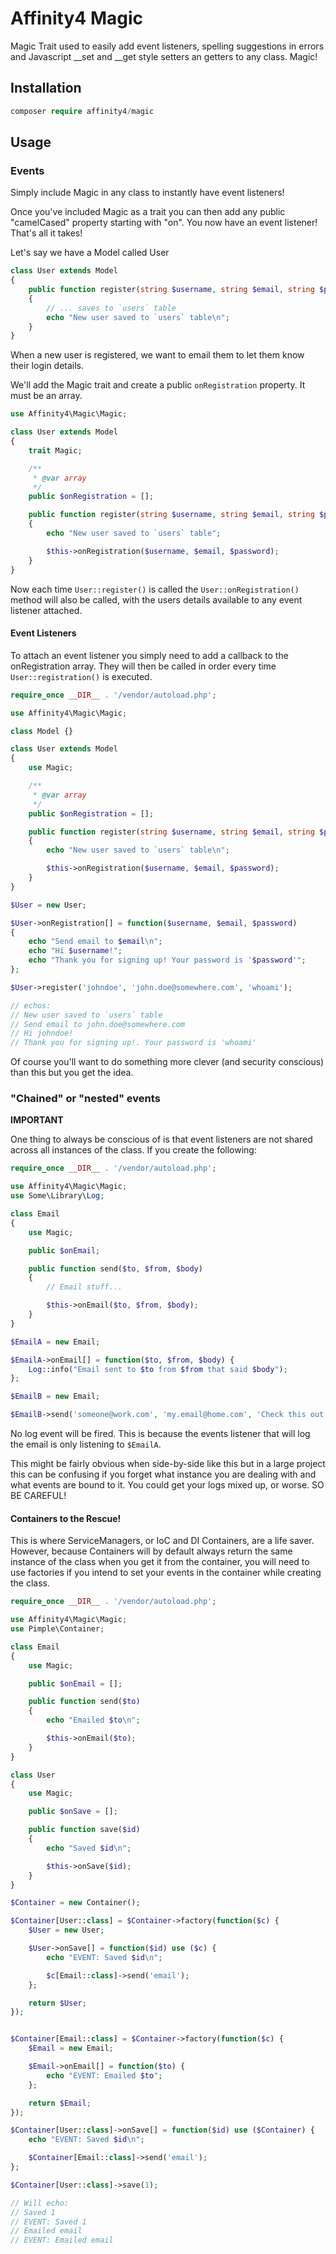 # Affinity4 Magic

Magic Trait used to easily add event listeners, spelling suggestions in errors and Javascript __set and __get style setters an getters to any class. Magic!

## Installation

```php
composer require affinity4/magic
```

## Usage

### Events

Simply include Magic in any class to instantly have event listeners!

Once you've included Magic as a trait you can then add any public "camelCased" property starting with "on". You now have an event listener! That's all it takes!

Let's say we have a Model called User

```php
class User extends Model
{
    public function register(string $username, string $email, string $password)
    {
        // ... saves to `users` table
        echo "New user saved to `users` table\n";
    }
}
```

When a new user is registered, we want to email them to let them know their login details.

We'll add the Magic trait and create a public `onRegistration` property. It must be an array.

```php
use Affinity4\Magic\Magic;

class User extends Model
{
    trait Magic;

    /**
     * @var array
     */
    public $onRegistration = [];

    public function register(string $username, string $email, string $password)
    {
        echo "New user saved to `users` table";

        $this->onRegistration($username, $email, $password);
    }
}
```

Now each time `User::register()` is called the `User::onRegistration()` method will also be called, with the users details available to any event listener attached.

#### Event Listeners

To attach an event listener you simply need to add a callback to the onRegistration array. They will then be called in order every time `User::registration()` is executed.

```php
require_once __DIR__ . '/vendor/autoload.php';

use Affinity4\Magic\Magic;

class Model {}

class User extends Model
{
    use Magic;

    /**
     * @var array
     */
    public $onRegistration = [];

    public function register(string $username, string $email, string $password)
    {
        echo "New user saved to `users` table\n";

        $this->onRegistration($username, $email, $password);
    }
}

$User = new User;

$User->onRegistration[] = function($username, $email, $password)
{
    echo "Send email to $email\n";
    echo "Hi $username!";
    echo "Thank you for signing up! Your password is '$password'";
};

$User->register('johndoe', 'john.doe@somewhere.com', 'whoami');

// echos:
// New user saved to `users` table
// Send email to john.doe@somewhere.com
// Hi johndoe!
// Thank you for signing up!. Your password is 'whoami'
```

Of course you'll want to do something more clever (and security conscious) than this but you get the idea.

### "Chained" or "nested" events

__IMPORTANT__

One thing to always be conscious of is that event listeners are not shared across all instances of the class. If you create the following:

```php
require_once __DIR__ . '/vendor/autoload.php';

use Affinity4\Magic\Magic;
use Some\Library\Log;

class Email
{
    use Magic;

    public $onEmail;

    public function send($to, $from, $body)
    {
        // Email stuff...

        $this->onEmail($to, $from, $body);
    }
}

$EmailA = new Email;

$EmailA->onEmail[] = function($to, $from, $body) {
    Log::info("Email sent to $to from $from that said $body");
};

$EmailB = new Email;

$EmailB->send('someone@work.com', 'my.email@home.com', 'Check this out!');
```

No log event will be fired. This is because the events listener that will log the email is only listening to `$EmailA`. 

This might be fairly obvious when side-by-side like this but in a large project this can be confusing if you forget what instance you are dealing with and what events are bound to it. You could get your logs mixed up, or worse. SO BE CAREFUL!

#### Containers to the Rescue!

This is where ServiceManagers, or IoC and DI Containers,  are a life saver. However, because Containers will by default always return the same instance of the class when you get it from the container, you will need to use factories if you intend to set your events in the container while creating the class.

```php
require_once __DIR__ . '/vendor/autoload.php';

use Affinity4\Magic\Magic;
use Pimple\Container;

class Email
{
    use Magic;

    public $onEmail = [];

    public function send($to)
    {
        echo "Emailed $to\n";

        $this->onEmail($to);
    }
}

class User
{
    use Magic;

    public $onSave = [];

    public function save($id)
    {
        echo "Saved $id\n";

        $this->onSave($id);
    }
}

$Container = new Container();

$Container[User::class] = $Container->factory(function($c) {
    $User = new User;

    $User->onSave[] = function($id) use ($c) {
        echo "EVENT: Saved $id\n";

        $c[Email::class]->send('email');
    };

    return $User;
});


$Container[Email::class] = $Container->factory(function($c) {
    $Email = new Email;

    $Email->onEmail[] = function($to) {
        echo "EVENT: Emailed $to";
    };

    return $Email;
});

$Container[User::class]->onSave[] = function($id) use ($Container) {
    echo "EVENT: Saved $id\n";

    $Container[Email::class]->send('email');
};

$Container[User::class]->save(1);

// Will echo:
// Saved 1
// EVENT: Saved 1
// Emailed email
// EVENT: Emailed email
```


